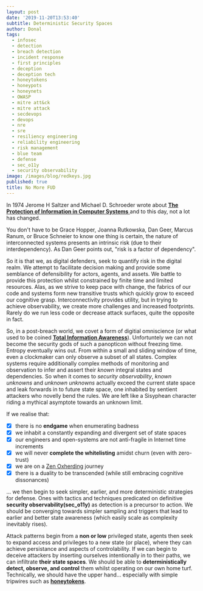 ```yaml
---
layout: post
date: '2019-11-20T13:53:40'
subtitle: Deterministic Security Spaces
author: Donal
tags:
  - infosec
  - detection
  - breach detection
  - incident response
  - first principles
  - deception
  - deception tech
  - honeytokens
  - honeypots
  - honeynets
  - OWASP
  - mitre att&ck
  - mitre attack
  - secdevops
  - devops
  - nre
  - sre
  - resiliency engineering
  - reliability engineering
  - risk management
  - blue team
  - defense
  - sec_o11y
  - security observability
image: /images/blog/redkeys.jpg
published: true
title: No More FUD
---
```


In 1974 Jerome H Saltzer and Michael D. Schroeder wrote about [**The Protection of Information in Computer Systems** ](http://web.mit.edu/Saltzer/www/publications/protection/) and to this day, not a lot has changed. 

You don't have to be Grace Hopper, Joanna Rutkowska, Dan Geer, Marcus Ranum, or Bruce Schneier to know one thing is certain, the nature of interconnected systems presents an intrinsic risk (due to their interdependency). As Dan Geer points out, "risk is a factor of dependency". 

So it is that we, as digital defenders, seek to quantify risk in the digital realm. We attempt to facilitate decision making and provide some semblance of defensibility for actors, agents, and assets. We battle to provide this protection whilst constrained by finite time and limited resources. Alas, as we strive to keep pace with change, the fabrics of our code and systems form new transitive trusts which quickly grow to exceed our cognitive grasp. Interconnectivity provides utility, but in trying to achieve observability, we create more challenges and increased footprints. Rarely do we run less code or decrease attack surfaces, quite the opposite in fact.

So, in a post-breach world, we covet a form of digitial omniscience (or what used to be coined [**Total Information Awareness**](https://en.wikipedia.org/wiki/Total_Information_Awareness)). Unfortuntely we can not become the security gods of such a panopticon without freezing time. Entropy eventually wins out. From within a small and sliding window of time, even a clockmaker can only observe a subset of all states. Complex systems require additionally complex methods of monitoring and observation to infer and assert their *known* integral states and dependencies. So when it comes to *security observability*, *known unknowns* and *unknown unknowns* actually exceed the current state space and leak forwards in to future state space, one inhabited by sentient attackers who novelly bend the rules. We are left like a Sisyphean character riding a mythical asymptote towards an unknown limit.

If we realise that:

- [x] there is no **endgame** when enumerating badness
- [x] we inhabit a constantly expanding and divergent set of state spaces
- [x] our engineers and open-systems are not anti-fragile in Internet time increments
- [x] we will never **complete the whitelisting** amidst churn (even with zero-trust)
- [x] we are on a [Zen Oxherding](https://tricycle.org/magazine/ten-oxherding-pictures/) journey
- [x] there is a duality to be transcended (while still embracing cognitive dissonances) 

... we then begin to seek simpler, earlier, and more deterministic strategies for defense. Ones with tactics and techniques predicated on definitive **security observability(sec_o11y)** as detection is a precursor to action. We should be converging towards simpler sampling and triggers that lead to earlier and better state awareness (which easily scale as complexity inevitably rises). 

Attack patterns begin from a **non or low** privileged state, agents then seek to expand access and privileges to a new state (or place), where they can achieve persistance and aspects of controlability. If we can begin to deceive attackers by inserting ourselves intentionally in to their paths, we can infiltrate **their state spaces**. We should be able to **deterministically detect, observe, and control** them whilst operating on our own home turf. Technically, we should have the upper hand... especially with simple tripwires such as [**honeytokens**](/howitworks).
